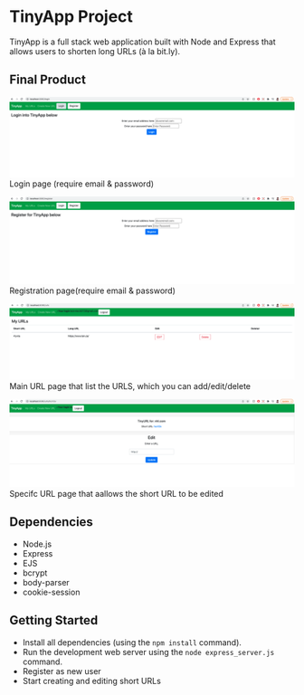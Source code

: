 # TinyApp Project

TinyApp is a full stack web application built with Node and Express that allows users to shorten long URLs (à la bit.ly).

## Final Product

!["Login page (require email & password)"](https://github.com/kmiecik013/tinyapp/blob/master/docs/Login_page.png?raw=true)
Login page (require email & password)


!["Registration page(require email & password)"](https://github.com/kmiecik013/tinyapp/blob/master/docs/Register_page.png?raw=true)
Registration page(require email & password)


!["Main URL page that list the URLS, which you can add/edit/delete"](https://github.com/kmiecik013/tinyapp/blob/master/docs/URLS_page.png?raw=true)
Main URL page that list the URLS, which you can add/edit/delete


!["Specifc URL page that aallows the short URL to be edited "](https://github.com/kmiecik013/tinyapp/blob/master/docs/Urls_ID_page.png?raw=true)
Specifc URL page that aallows the short URL to be edited


## Dependencies

- Node.js
- Express
- EJS
- bcrypt
- body-parser
- cookie-session


## Getting Started

- Install all dependencies (using the `npm install` command).
- Run the development web server using the `node express_server.js` command.
- Register as new user
- Start creating and editing short URLs
